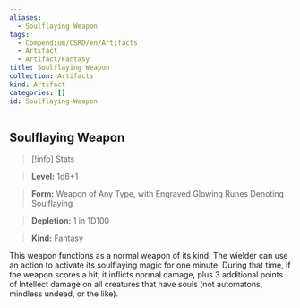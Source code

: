```yaml
---
aliases:
  - Soulflaying Weapon
tags:
  - Compendium/CSRD/en/Artifacts
  - Artifact
  - Artifact/Fantasy
title: Soulflaying Weapon
collection: Artifacts
kind: Artifact
categories: []
id: Soulflaying-Weapon
---
```

## Soulflaying Weapon    
>[!info] Stats    
> **Level:** 1d6+1    
> **Form:** Weapon of Any Type, with Engraved Glowing Runes Denoting Soulflaying    
> **Depletion:** 1 in 1D100    
> **Kind:** Fantasy  
    
This weapon functions as a normal weapon of its kind. The wielder can use an action to activate its soulflaying magic for one minute. During that time, if the weapon scores a hit, it inflicts normal damage, plus 3 additional points of Intellect damage on all creatures that have souls (not automatons, mindless undead, or the like).
